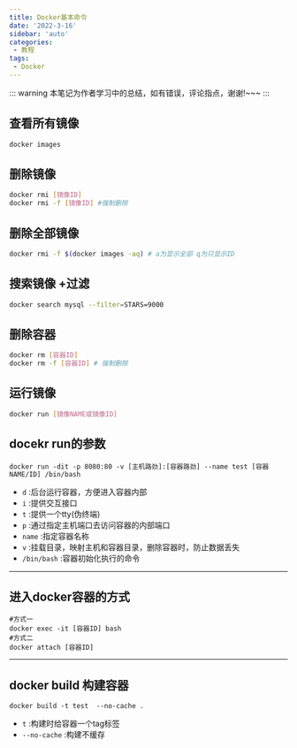 ```yaml
---
title: Docker基本命令
date: '2022-3-16'
sidebar: 'auto'
categories:
 - 教程
tags:
 - Docker
---
```


::: warning
  本笔记为作者学习中的总结，如有错误，评论指点，谢谢!~~~
:::
## 查看所有镜像
```sh
docker images
```
## 删除镜像
```sh
docker rmi [镜像ID]
docker rmi -f [镜像ID] #强制删除
```
## 删除全部镜像
```sh
docker rmi -f $(docker images -aq) # a为显示全部 q为只显示ID
```
## 搜索镜像 +过滤
```sh
docker search mysql --filter=STARS=9000
```
## 删除容器
```sh
docker rm [容器ID]
docker rm -f [容器ID] # 强制删除
```
## 运行镜像
```sh
docker run [镜像NAME或镜像ID]
```
## docekr run的参数
```docker
docker run -dit -p 8080:80 -v [主机路劲]:[容器路劲] --name test [容器NAME/ID] /bin/bash
```
- ```d``` :后台运行容器，方便进入容器内部
- ```i``` :提供交互接口
- ```t``` :提供一个tty(伪终端)
- ```p``` :通过指定主机端口去访问容器的内部端口
- ```name``` :指定容器名称
- ```v``` :挂载目录，映射主机和容器目录，删除容器时，防止数据丢失
- ```/bin/bash``` :容器初始化执行的命令
------------------------------------
## 进入docker容器的方式
```docker
#方式一
docker exec -it [容器ID] bash
#方式二
docker attach [容器ID]
```
------------------------------------
## docker build 构建容器
```docker 
docker build -t test  --no-cache .
```
- ```t``` :构建时给容器一个tag标签
- ```--no-cache``` :构建不缓存